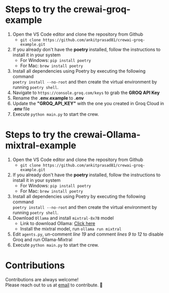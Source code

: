 # Steps to try the crewai-groq-example

1. Open the VS Code editor and clone the repository from Github <br>
    - `git clone https://github.com/ankitprasad81/crewai-groq-example.git`
2. If you already don't have the <b> poetry </b> installed, follow the instructions to install it in your system <br>
    - For Windows: <code>pip install poetry</code>
    - For Mac: <code>brew install poetry</code><br>
3. Install all dependencies using Poetry by executing the following command<br>
   <code>poetry install --no-root</code> and then create the virtual environment by running <code>poetry shell</code>.
4. Navigate to `https://console.groq.com/keys` to grab the <b> GROQ API Key </b>
5. Rename the <b> .env.example </b> to <b>.env</b>
6. Update the <b>"GROQ_API_KEY"</b> with the one you created in Groq Cloud in <b> .env </b> file
7. Execute <code>python main.py</code> to start the crew.


# Steps to try the crewai-Ollama-mixtral-example

1. Open the VS Code editor and clone the repository from Github <br>
    - `git clone https://github.com/ankitprasad81/crewai-groq-example.git`
2. If you already don't have the <b> poetry </b> installed, follow the instructions to install it in your system <br>
    - For Windows: <code>pip install poetry</code>
    - For Mac: <code>brew install poetry</code><br>
3. Install all dependencies using Poetry by executing the following command<br>
   <code>poetry install --no-root</code> and then create the virtual environment by running <code>poetry shell</code>.
4. Download `Ollama` and install `mixtral-8x7B` model
    - Link to download Ollama: <a href="https://ollama.com/download"> Click here </a>
    - Install the mixtral model, run `ollama run mixtral`
5. Edit <code>agents.py</code>, un-comment <i>line 19</i> and comment <i>lines 9 to 12</i> to disable Groq and run Ollama-Mixtral
6. Execute <code>python main.py</code> to start the crew.


# Contributions

Contributions are always welcome! <br>
Please reach out to us at <a href="mailto:trywithninja@gmail.com">email</a> to contribute. 🌟
